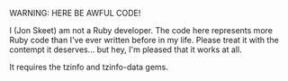 WARNING: HERE BE AWFUL CODE!

I (Jon Skeet) am not a Ruby developer. The code here represents more
Ruby code than I've ever written before in my life. Please treat it
with the contempt it deserves... but hey, I'm pleased that it works
at all.

It requires the tzinfo and tzinfo-data gems.
